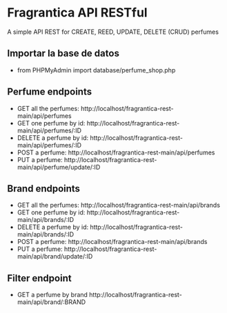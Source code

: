 # Fragrantica API RESTful
A simple API REST for CREATE, REED, UPDATE, DELETE (CRUD) perfumes

## Importar la base de datos
- from PHPMyAdmin import database/perfume_shop.php


## Perfume endpoints
- GET all the perfumes: http://localhost/fragrantica-rest-main/api/perfumes
- GET one perfume by id: http://localhost/fragrantica-rest-main/api/perfumes/:ID
- DELETE a perfume by id: http://localhost/fragrantica-rest-main/api/perfumes/:ID
- POST a perfume: http://localhost/fragrantica-rest-main/api/perfumes
- PUT a perfume: http://localhost/fragrantica-rest-main/api/perfume/update/:ID

## Brand endpoints
- GET all the perfumes: http://localhost/fragrantica-rest-main/api/brands
- GET one perfume by id: http://localhost/fragrantica-rest-main/api/brands/:ID
- DELETE a perfume by id: http://localhost/fragrantica-rest-main/api/brands/:ID
- POST a perfume: http://localhost/fragrantica-rest-main/api/brands
- PUT a perfume: http://localhost/fragrantica-rest-main/api/brand/update/:ID

## Filter endpoint
- GET a perfume by brand http://localhost/fragrantica-rest-main/api/brand/:BRAND